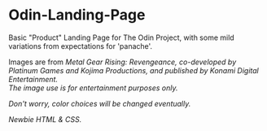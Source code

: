 # Odin-Landing-Page

<p>Basic "Product" Landing Page for The Odin Project, with some mild variations from expectations for 'panache'.</p>
<p>Images are from <em>Metal Gear Rising: Revengeance<em>, co-developed by Platinum Games and Kojima Productions, and published by Konami Digital Entertainment. <br>The image use is for entertainment purposes only.</p>
<p>Don't worry, color choices will be changed eventually.</p>

<p>Newbie HTML & CSS.</p>
